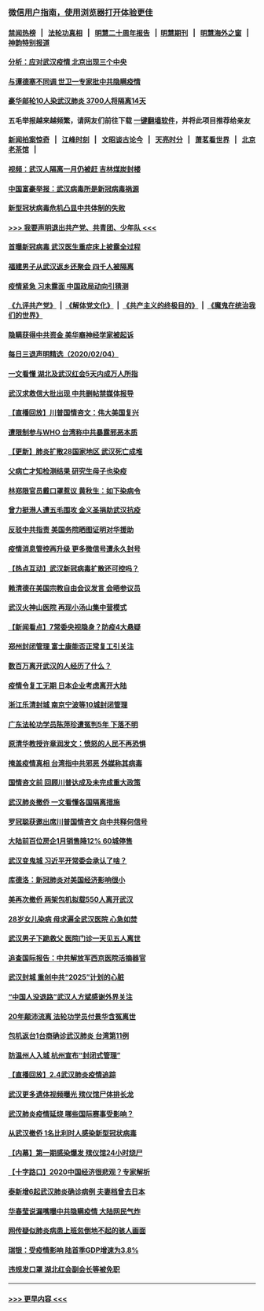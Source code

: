 ### [微信用户指南，使用浏览器打开体验更佳](https://github.com/gfw-breaker/banned-news1/blob/master/indexes/wechat-guide.md?t=0)
#### [禁闻热榜](热点新闻.md?t=0)  &nbsp;&nbsp;|&nbsp;&nbsp; [法轮功真相](https://github.com/gfw-breaker/truth/blob/master/README.md?t=0) &nbsp;&nbsp;|&nbsp;&nbsp; [明慧二十周年报告](https://github.com/gfw-breaker/mh-reports/blob/master/README.md?t=0) &nbsp;&nbsp;|&nbsp;&nbsp;[明慧期刊](https://github.com/gfw-breaker/mh-qikan) &nbsp;&nbsp;|&nbsp;&nbsp; [明慧海外之窗](https://github.com/gfw-breaker/mh-news/blob/master/README.md?t=0) &nbsp;&nbsp;|&nbsp;&nbsp; [神韵特别报道](https://github.com/gfw-breaker/mh-news/blob/master/shenyun.md?t=0)
#### [分析：应对武汉疫情 北京出现三个中央](../pages/nsc413/n11845850.md?t=02051622) 
#### [与谭德塞不同调 世卫一专家批中共隐瞒疫情](../pages/nsc413/n11845278.md?t=02051622) 
#### [豪华邮轮10人染武汉肺炎 3700人将隔离14天](../pages/nsc413/n11845543.md?t=02051622) 
#### 五毛举报越来越频繁，请网友们前往下载 [一键翻墙软件](https://github.com/gfw-breaker/ssr-accounts)，并将此项目推荐给亲友
#### [新闻拍案惊奇](https://github.com/gfw-breaker/banned-news1/blob/master/pages/link4.md) &nbsp;&nbsp;|&nbsp;&nbsp; [江峰时刻](https://github.com/gfw-breaker/banned-news1/blob/master/pages/link4.md) &nbsp;&nbsp;|&nbsp;&nbsp; [文昭谈古论今](https://github.com/gfw-breaker/banned-news1/blob/master/pages/link4.md) &nbsp;&nbsp;|&nbsp;&nbsp; [天亮时分](https://github.com/gfw-breaker/banned-news1/blob/master/pages/link4.md) &nbsp;&nbsp;|&nbsp;&nbsp; [萧茗看世界](https://github.com/gfw-breaker/banned-news1/blob/master/pages/link4.md) &nbsp;&nbsp;|&nbsp;&nbsp; [北京老茶馆](https://github.com/gfw-breaker/banned-news1/blob/master/pages/link4.md) &nbsp;&nbsp;|&nbsp;&nbsp; 
#### [视频：武汉人隔离一月仍被赶 吉林煤炭封楼](../pages/nsc413/n11845570.md?t=02051622) 
#### [中国富豪举报：武汉病毒所是新冠病毒祸源](../pages/nsc413/n11844943.md?t=02051622) 
#### [新型冠状病毒危机凸显中共体制的失败](../pages/nsc413/n11844970.md?t=02051622) 
#### [>>> 我要声明退出共产党、共青团、少年队 <<<](https://github.com/begood0513/goodnews/blob/master/quit/letter.md) 
#### [首曝新冠病毒 武汉医生重症床上披露全过程](../pages/nsc413/n11845150.md?t=02051622) 
#### [福建男子从武汉返乡还聚会 四千人被隔离](../pages/nsc413/n11845352.md?t=02051622) 
#### [疫情紧急 习未露面 中国政局动向引猜测](../pages/nsc413/n11845224.md?t=02051622) 
#### [《九评共产党》](https://github.com/begood0513/9ping.md/blob/master/README.md) &nbsp;|&nbsp; [《解体党文化》](../../../../jtdwh.md/blob/master/README.md)  &nbsp;|&nbsp; [《共产主义的终极目的》](../../../../gczydzjmd.md/blob/master/README.md) &nbsp;|&nbsp; [《魔鬼在统治我们的世界》](../../../../mgztzwmdsj.md/blob/master/README.md) 
#### [隐瞒获得中共资金 美华裔神经学家被起诉](../pages/nsc413/n11844879.md?t=02051622) 
#### [每日三退声明精选（2020/02/04）](../pages/nsc413/n11845335.md?t=02051622) 
#### [一文看懂 湖北及武汉红会5天内成万人所指](../pages/nsc413/n11844315.md?t=02051622) 
#### [武汉求救信大批出现 中共删帖禁媒体报导](../pages/nsc413/n11845064.md?t=02051622) 
#### [【直播回放】川普国情咨文：伟大美国复兴](../pages/nsc413/n11842079.md?t=02051622) 
#### [遭限制参与WHO 台湾称中共暴露邪恶本质](../pages/nsc413/n11844351.md?t=02051622) 
#### [【更新】肺炎扩散28国家地区 武汉死亡成堆](../pages/nsc413/n11801312.md?t=02051622) 
#### [父病亡才知检测结果 研究生母子也染疫](../pages/nsc413/n11845059.md?t=02051622) 
#### [林郑限官员戴口罩惹议 黄秋生：如下染病令](../pages/nsc413/n11844529.md?t=02051622) 
#### [曾力挺港人遭五毛围攻 金义圣捐助武汉抗疫](../pages/nsc413/n11844707.md?t=02051622) 
#### [反驳中共指责 美国务院晒图证明对华援助](../pages/nsc413/n11844859.md?t=02051622) 
#### [疫情消息管控再升级 更多微信号遭永久封号](../pages/nsc413/n11844902.md?t=02051622) 
#### [【热点互动】武汉新冠病毒扩散还可控吗？](../pages/nsc413/n11844750.md?t=02051622) 
#### [赖清德在美国宗教自由会议发言 会晤参议员](../pages/nsc413/n11844836.md?t=02051622) 
#### [武汉火神山医院 再现小汤山集中营模式](../pages/nsc413/n11844763.md?t=02051622) 
#### [【新闻看点】7常委央视隐身？防疫4大悬疑](../pages/nsc413/n11844611.md?t=02051622) 
#### [郑州封闭管理 富士康能否正常复工引关注](../pages/nsc413/n11844727.md?t=02051622) 
#### [数百万离开武汉的人经历了什么？](../pages/nsc413/n11844742.md?t=02051622) 
#### [疫情令复工无期  日本企业考虑离开大陆](../pages/nsc413/n11844585.md?t=02051622) 
#### [浙江乐清封城 南京宁波等10城封闭管理](../pages/nsc413/n11844464.md?t=02051622) 
#### [广东法轮功学员陈萍珍遭冤判5年 下落不明](../pages/nsc413/n11844088.md?t=02051622) 
#### [原清华教授许章润发文：愤怒的人民不再恐惧](../pages/nsc413/n11844347.md?t=02051622) 
#### [掩盖疫情真相 台湾指中共邪恶 外媒称其病毒](../pages/nsc413/n11844401.md?t=02051622) 
#### [国情咨文前 回顾川普达成及未完成重大政策](../pages/nsc413/n11844581.md?t=02051622) 
#### [武汉肺炎撤侨 一文看懂各国隔离措施](../pages/nsc413/n11844216.md?t=02051622) 
#### [罗冠聪获邀出席川普国情咨文 向中共释何信号](../pages/nsc413/n11844355.md?t=02051622) 
#### [大陆前百位房企1月销售降12% 60城停售](../pages/nsc413/n11844398.md?t=02051622) 
#### [武汉变鬼城 习近平开常委会承认了啥？](../pages/nsc413/n11844218.md?t=02051622) 
#### [库德洛：新冠肺炎对美国经济影响很小](../pages/nsc413/n11844418.md?t=02051622) 
#### [美再次撤侨 两架包机拟载550人离开武汉](../pages/nsc413/n11844407.md?t=02051622) 
#### [28岁女儿染病 母求遍全武汉医院 心急如焚](../pages/nsc413/n11844302.md?t=02051622) 
#### [武汉男子下跪救父 医院门诊一天见五人离世](../pages/nsc413/n11844073.md?t=02051622) 
#### [追查国际报告：中共解放军西京医院活摘器官](../pages/nsc413/n11838359.md?t=02051622) 
#### [武汉封城 重创中共“2025”计划的心脏](../pages/nsc413/n11843972.md?t=02051622) 
#### [“中国人没退路”武汉人方斌感谢外界关注](../pages/nsc413/n11843517.md?t=02051622) 
#### [20年颠沛流离 法轮功学员付景华含冤离世](../pages/nsc413/n11841986.md?t=02051622) 
#### [包机返台1台商确诊武汉肺炎 台湾第11例](../pages/nsc413/n11844182.md?t=02051622) 
#### [防温州人入城 杭州宣布“封闭式管理”](../pages/nsc413/n11844139.md?t=02051622) 
#### [【直播回放】2.4武汉肺炎疫情追踪](../pages/nsc413/n11844032.md?t=02051622) 
#### [武汉更多遗体视频曝光 殡仪馆尸体排长龙](../pages/nsc413/n11844057.md?t=02051622) 
#### [武汉肺炎疫情延烧 哪些国际赛事受影响？](../pages/nsc413/n11843958.md?t=02051622) 
#### [从武汉撤侨 1名比利时人感染新型冠状病毒](../pages/nsc413/n11843977.md?t=02051622) 
#### [【内幕】第一期感染爆发 殡仪馆24小时烧尸](../pages/nsc413/n11843944.md?t=02051622) 
#### [【十字路口】2020中国经济很悲观？专家解析](../pages/nsc413/n11842696.md?t=02051622) 
#### [泰新增6起武汉肺炎确诊病例 夫妻档曾去日本](../pages/nsc413/n11843900.md?t=02051622) 
#### [华春莹说漏嘴曝中共隐瞒疫情 大陆网民气炸](../pages/nsc413/n11843863.md?t=02051622) 
#### [网传疑似肺炎病患上班忽倒地不起的骇人画面](../pages/nsc413/n11843789.md?t=02051622) 
#### [瑞银：受疫情影响 陆首季GDP增速为3.8%](../pages/nsc413/n11843264.md?t=02051622) 
#### [违规发口罩 湖北红会副会长等被免职](../pages/nsc413/n11843531.md?t=02051622) 

----
#### [ >>> 更早内容 <<< ](../indexes/nsc413-earlier.md)
